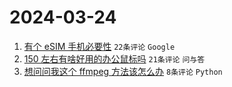 # 2024-03-24

1. [有个 eSIM 手机必要性](https://www.v2ex.com/t/1026440) `22条评论` `Google`
1. [150 左右有啥好用的办公鼠标吗](https://www.v2ex.com/t/1026441) `21条评论` `问与答`
1. [想问问我这个 ffmpeg 方法该怎么办](https://www.v2ex.com/t/1026444) `8条评论` `Python`
